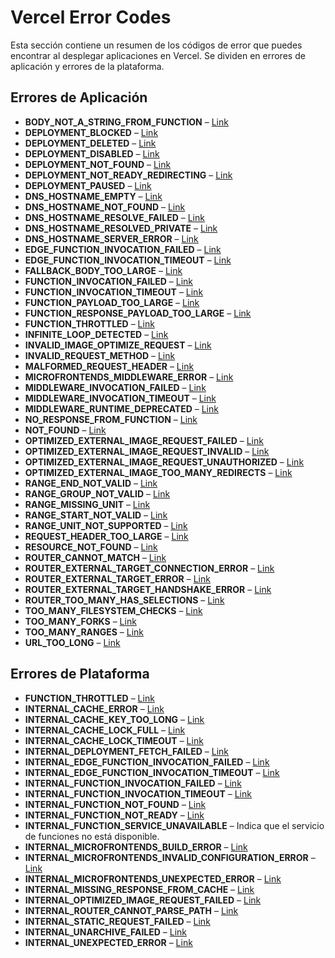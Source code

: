 # Vercel Error Codes

Esta sección contiene un resumen de los códigos de error que puedes encontrar al desplegar aplicaciones en Vercel. Se dividen en errores de aplicación y errores de la plataforma.

## Errores de Aplicación

- **BODY_NOT_A_STRING_FROM_FUNCTION** – [Link](/docs/errors/BODY_NOT_A_STRING_FROM_FUNCTION)
- **DEPLOYMENT_BLOCKED** – [Link](/docs/errors/DEPLOYMENT_BLOCKED)
- **DEPLOYMENT_DELETED** – [Link](/docs/errors/DEPLOYMENT_DELETED)
- **DEPLOYMENT_DISABLED** – [Link](/docs/errors/DEPLOYMENT_DISABLED)
- **DEPLOYMENT_NOT_FOUND** – [Link](/docs/errors/DEPLOYMENT_NOT_FOUND)
- **DEPLOYMENT_NOT_READY_REDIRECTING** – [Link](/docs/errors/DEPLOYMENT_NOT_READY_REDIRECTING)
- **DEPLOYMENT_PAUSED** – [Link](/docs/errors/DEPLOYMENT_PAUSED)
- **DNS_HOSTNAME_EMPTY** – [Link](/docs/errors/DNS_HOSTNAME_EMPTY)
- **DNS_HOSTNAME_NOT_FOUND** – [Link](/docs/errors/DNS_HOSTNAME_NOT_FOUND)
- **DNS_HOSTNAME_RESOLVE_FAILED** – [Link](/docs/errors/DNS_HOSTNAME_RESOLVE_FAILED)
- **DNS_HOSTNAME_RESOLVED_PRIVATE** – [Link](/docs/errors/DNS_HOSTNAME_RESOLVED_PRIVATE)
- **DNS_HOSTNAME_SERVER_ERROR** – [Link](/docs/errors/DNS_HOSTNAME_SERVER_ERROR)
- **EDGE_FUNCTION_INVOCATION_FAILED** – [Link](/docs/errors/EDGE_FUNCTION_INVOCATION_FAILED)
- **EDGE_FUNCTION_INVOCATION_TIMEOUT** – [Link](/docs/errors/EDGE_FUNCTION_INVOCATION_TIMEOUT)
- **FALLBACK_BODY_TOO_LARGE** – [Link](/docs/errors/FALLBACK_BODY_TOO_LARGE)
- **FUNCTION_INVOCATION_FAILED** – [Link](/docs/errors/FUNCTION_INVOCATION_FAILED)
- **FUNCTION_INVOCATION_TIMEOUT** – [Link](/docs/errors/FUNCTION_INVOCATION_TIMEOUT)
- **FUNCTION_PAYLOAD_TOO_LARGE** – [Link](/docs/errors/FUNCTION_PAYLOAD_TOO_LARGE)
- **FUNCTION_RESPONSE_PAYLOAD_TOO_LARGE** – [Link](/docs/errors/FUNCTION_RESPONSE_PAYLOAD_TOO_LARGE)
- **FUNCTION_THROTTLED** – [Link](/docs/errors/FUNCTION_THROTTLED)
- **INFINITE_LOOP_DETECTED** – [Link](/docs/errors/INFINITE_LOOP_DETECTED)
- **INVALID_IMAGE_OPTIMIZE_REQUEST** – [Link](/docs/errors/INVALID_IMAGE_OPTIMIZE_REQUEST)
- **INVALID_REQUEST_METHOD** – [Link](/docs/errors/INVALID_REQUEST_METHOD)
- **MALFORMED_REQUEST_HEADER** – [Link](/docs/errors/MALFORMED_REQUEST_HEADER)
- **MICROFRONTENDS_MIDDLEWARE_ERROR** – [Link](/docs/errors/MICROFRONTENDS_MIDDLEWARE_ERROR)
- **MIDDLEWARE_INVOCATION_FAILED** – [Link](/docs/errors/MIDDLEWARE_INVOCATION_FAILED)
- **MIDDLEWARE_INVOCATION_TIMEOUT** – [Link](/docs/errors/MIDDLEWARE_INVOCATION_TIMEOUT)
- **MIDDLEWARE_RUNTIME_DEPRECATED** – [Link](/docs/errors/MIDDLEWARE_RUNTIME_DEPRECATED)
- **NO_RESPONSE_FROM_FUNCTION** – [Link](/docs/errors/NO_RESPONSE_FROM_FUNCTION)
- **NOT_FOUND** – [Link](/docs/errors/NOT_FOUND)
- **OPTIMIZED_EXTERNAL_IMAGE_REQUEST_FAILED** – [Link](/docs/errors/OPTIMIZED_EXTERNAL_IMAGE_REQUEST_FAILED)
- **OPTIMIZED_EXTERNAL_IMAGE_REQUEST_INVALID** – [Link](/docs/errors/OPTIMIZED_EXTERNAL_IMAGE_REQUEST_INVALID)
- **OPTIMIZED_EXTERNAL_IMAGE_REQUEST_UNAUTHORIZED** – [Link](/docs/errors/OPTIMIZED_EXTERNAL_IMAGE_REQUEST_UNAUTHORIZED)
- **OPTIMIZED_EXTERNAL_IMAGE_TOO_MANY_REDIRECTS** – [Link](/docs/errors/OPTIMIZED_EXTERNAL_IMAGE_TOO_MANY_REDIRECTS)
- **RANGE_END_NOT_VALID** – [Link](/docs/errors/RANGE_END_NOT_VALID)
- **RANGE_GROUP_NOT_VALID** – [Link](/docs/errors/RANGE_GROUP_NOT_VALID)
- **RANGE_MISSING_UNIT** – [Link](/docs/errors/RANGE_MISSING_UNIT)
- **RANGE_START_NOT_VALID** – [Link](/docs/errors/RANGE_START_NOT_VALID)
- **RANGE_UNIT_NOT_SUPPORTED** – [Link](/docs/errors/RANGE_UNIT_NOT_SUPPORTED)
- **REQUEST_HEADER_TOO_LARGE** – [Link](/docs/errors/REQUEST_HEADER_TOO_LARGE)
- **RESOURCE_NOT_FOUND** – [Link](/docs/errors/RESOURCE_NOT_FOUND)
- **ROUTER_CANNOT_MATCH** – [Link](/docs/errors/ROUTER_CANNOT_MATCH)
- **ROUTER_EXTERNAL_TARGET_CONNECTION_ERROR** – [Link](/docs/errors/ROUTER_EXTERNAL_TARGET_CONNECTION_ERROR)
- **ROUTER_EXTERNAL_TARGET_ERROR** – [Link](/docs/errors/ROUTER_EXTERNAL_TARGET_ERROR)
- **ROUTER_EXTERNAL_TARGET_HANDSHAKE_ERROR** – [Link](/docs/errors/ROUTER_EXTERNAL_TARGET_HANDSHAKE_ERROR)
- **ROUTER_TOO_MANY_HAS_SELECTIONS** – [Link](/docs/errors/ROUTER_TOO_MANY_HAS_SELECTIONS)
- **TOO_MANY_FILESYSTEM_CHECKS** – [Link](/docs/errors/TOO_MANY_FILESYSTEM_CHECKS)
- **TOO_MANY_FORKS** – [Link](/docs/errors/TOO_MANY_FORKS)
- **TOO_MANY_RANGES** – [Link](/docs/errors/TOO_MANY_RANGES)
- **URL_TOO_LONG** – [Link](/docs/errors/URL_TOO_LONG)

## Errores de Plataforma

- **FUNCTION_THROTTLED** – [Link](/docs/errors/FUNCTION_THROTTLED)
- **INTERNAL_CACHE_ERROR** – [Link](/docs/errors/INTERNAL_CACHE_ERROR)
- **INTERNAL_CACHE_KEY_TOO_LONG** – [Link](/docs/errors/INTERNAL_CACHE_KEY_TOO_LONG)
- **INTERNAL_CACHE_LOCK_FULL** – [Link](/docs/errors/INTERNAL_CACHE_LOCK_FULL)
- **INTERNAL_CACHE_LOCK_TIMEOUT** – [Link](/docs/errors/INTERNAL_CACHE_LOCK_TIMEOUT)
- **INTERNAL_DEPLOYMENT_FETCH_FAILED** – [Link](/docs/errors/INTERNAL_DEPLOYMENT_FETCH_FAILED)
- **INTERNAL_EDGE_FUNCTION_INVOCATION_FAILED** – [Link](/docs/errors/INTERNAL_EDGE_FUNCTION_INVOCATION_FAILED)
- **INTERNAL_EDGE_FUNCTION_INVOCATION_TIMEOUT** – [Link](/docs/errors/INTERNAL_EDGE_FUNCTION_INVOCATION_TIMEOUT)
- **INTERNAL_FUNCTION_INVOCATION_FAILED** – [Link](/docs/errors/INTERNAL_FUNCTION_INVOCATION_FAILED)
- **INTERNAL_FUNCTION_INVOCATION_TIMEOUT** – [Link](/docs/errors/INTERNAL_FUNCTION_INVOCATION_TIMEOUT)
- **INTERNAL_FUNCTION_NOT_FOUND** – [Link](/docs/errors/INTERNAL_FUNCTION_NOT_FOUND)
- **INTERNAL_FUNCTION_NOT_READY** – [Link](/docs/errors/INTERNAL_FUNCTION_NOT_READY)
- **INTERNAL_FUNCTION_SERVICE_UNAVAILABLE** – Indica que el servicio de funciones no está disponible.
- **INTERNAL_MICROFRONTENDS_BUILD_ERROR** – [Link](/docs/errors/INTERNAL_MICROFRONTENDS_BUILD_ERROR)
- **INTERNAL_MICROFRONTENDS_INVALID_CONFIGURATION_ERROR** – [Link](/docs/errors/INTERNAL_MICROFRONTENDS_INVALID_CONFIGURATION_ERROR)
- **INTERNAL_MICROFRONTENDS_UNEXPECTED_ERROR** – [Link](/docs/errors/INTERNAL_MICROFRONTENDS_UNEXPECTED_ERROR)
- **INTERNAL_MISSING_RESPONSE_FROM_CACHE** – [Link](/docs/errors/INTERNAL_MISSING_RESPONSE_FROM_CACHE)
- **INTERNAL_OPTIMIZED_IMAGE_REQUEST_FAILED** – [Link](/docs/errors/INTERNAL_OPTIMIZED_IMAGE_REQUEST_FAILED)
- **INTERNAL_ROUTER_CANNOT_PARSE_PATH** – [Link](/docs/errors/INTERNAL_ROUTER_CANNOT_PARSE_PATH)
- **INTERNAL_STATIC_REQUEST_FAILED** – [Link](/docs/errors/INTERNAL_STATIC_REQUEST_FAILED)
- **INTERNAL_UNARCHIVE_FAILED** – [Link](/docs/errors/INTERNAL_UNARCHIVE_FAILED)
- **INTERNAL_UNEXPECTED_ERROR** – [Link](/docs/errors/INTERNAL_UNEXPECTED_ERROR)

